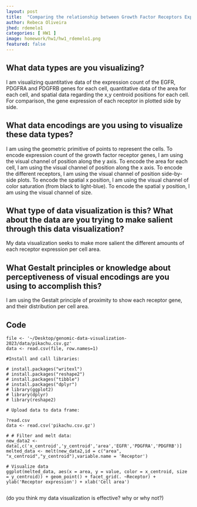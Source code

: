```yaml
---
layout: post
title:  "Comparing the relationship between Growth Factor Receptors Expression and Cell Area"
author: Rebeca Oliveira
jhed: rdemelo1
categories: [ HW1 ]
image: homework/hw1/hw1_rdemelo1.png
featured: false
---
```


## What data types are you visualizing?
I am visualizing quantitative data of the expression count of the EGFR, PDGFRA and PDGFRB genes for each cell, quantitative data of the area for each cell, and spatial data regarding the x,y centroid positions for each cell.
For comparison, the gene expression of each receptor in plotted side by side.

## What data encodings are you using to visualize these data types?
I am using the geometric primitive of points to represent the cells. To encode expression count of the growth factor receptor genes, I am using the visual channel of position along the y axis. To encode the area for each cell, I am using the visual channel of position along the x axis. To encode the different receptors, I am using the visual channel of position side-by-side plots. To encode the spatial x position, I am using the visual channel of color saturation (from black to light-blue). To encode the spatial y position, I am using the visual channel of size. 

## What type of data visualization is this? What about the data are you trying to make salient through this data visualization? 
My data visualization seeks to make more salient the different amounts of each receptor expression per cell area.

## What Gestalt principles or knowledge about perceptiveness of visual encodings are you using to accomplish this?
I am using the Gestalt principle of proximity to show each receptor gene, and their distribution per cell area. 

## Code

```{r}
file <- '~/Desktop/genomic-data-visualization-2023/data/pikachu.csv.gz'
data <- read.csv(file, row.names=1)

#Install and call libraries:

# install.packages("writexl")
# install.packages("reshape2")
# install.packages("tibble")
# install.packages("dplyr")
# library(ggplot2)
# library(dplyr)
# library(reshape2)

# Upload data to data frame:

?read.csv
data <- read.csv('pikachu.csv.gz')

# # Filter and melt data:
new_data2 <- data[,c('x_centroid','y_centroid','area','EGFR','PDGFRA','PDGFRB')]
melted_data <- melt(new_data2,id = c("area", "x_centroid","y_centroid"),variable.name = 'Receptor')

# Visualize data
ggplot(melted_data, aes(x = area, y = value, color = x_centroid, size = y_centroid)) + geom_point() + facet_grid(. ~Receptor) + ylab('Receptor expression') + xlab('Cell area')


```

(do you think my data visualization is effective? why or why not?)
